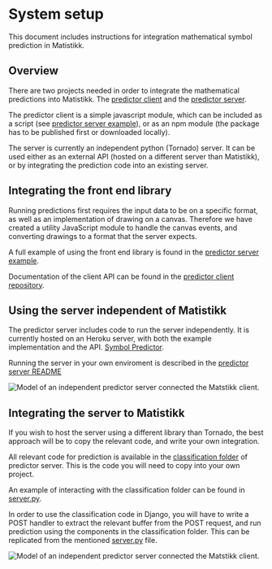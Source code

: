 # System setup

This document includes instructions for integration mathematical symbol prediction in Matistikk.

## Overview

There are two projects needed in order to integrate the mathematical predictions into Matistikk. The [predictor client](https://github.com/bachelor10/PredictorClient) and the [predictor server](https://github.com/bachelor10/symbol-predictor-server).

The predictor client is a simple javascript module, which can be included as a script (see [predictor server example](https://github.com/bachelor10/symbol-predictor-server/tree/master/example)), or as an npm module (the package has to be published first or downloaded locally).

The server is currently an independent python (Tornado) server. It can  be used either as an external API (hosted on a different server than Matistikk), or by integrating the prediction code into an existing server.

## Integrating the front end library

Running predictions first requires the input data to be on a specific format, as well as an implementation of drawing on a canvas. Therefore we have created a utility JavaScript module to handle the canvas events, and converting drawings to a format that the server expects.

A full example of using the front end library is found in the [predictor server example](https://github.com/bachelor10/symbol-predictor-server/tree/master/example).

Documentation of the client API can be found in the [predictor client repository](https://github.com/bachelor10/PredictorClient).

## Using the server independent of Matistikk

The predictor server includes code to run the server independently. It is currently hosted on an Heroku server, with both the example implementation and the API. [Symbol Predictor](https://symbol-predictor-server.herokuapp.com
). 

Running the server in your own enviroment is described in the [predictor server README](https://github.com/bachelor10/symbol-predictor-server/blob/master/README.md)

![Model of an independent predictor server connected the Matstikk client.](https://github.com/bachelor10/symbol-predictor-server/blob/master/docs/independent_server_model2.png, "Independent server model")


## Integrating the server to Matistikk

If you wish to host the server using a different library than Tornado, the best approach will be to copy the relevant code, and write your own integration.

All relevant code for prediction is available in the [classification folder]() of predictor server. This is the code you will need to copy into your own project.

An example of interacting with the classification folder can be found in [server.py](https://github.com/bachelor10/symbol-predictor-server/blob/master/server.py). 

In order to use the classification code in Django, you will have to write a POST handler to extract the relevant buffer from the POST request, and run prediction using the components in the classification folder. This can be replicated from the mentioned [server.py](https://github.com/bachelor10/symbol-predictor-server/blob/master/server.py) file.

![Model of an independent predictor server connected the Matstikk client.](https://github.com/bachelor10/symbol-predictor-server/blob/master/docs/combined_sys_model.png, "Independent server model")
